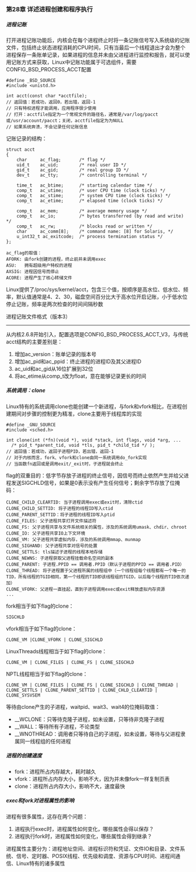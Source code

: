### 第28章 详述进程创建和程序执行

##### 进程记账

打开进程记账功能后，内核会在每个进程终止时将一条记账信号写入系统级的记账文件，包括终止状态进程消耗的CPU时间，只有当最后一个线程退出才会为整个进程保存一条账单记录，如果进程的信息并未由父进程进行监控和报告，就可以使用记账方式来获取，Linux中记账功能属于可选组件，需要CONFIG_BSD_PROCESS_ACCT配置

```
#define _BSD_SOURCE
#include <unistd.h>

int acct(const char *acctfile);
// 返回值：若成功，返回0，若出错，返回-1
// 只有特权进程才能调用，应用程序很少使用
// 打开：acctfile指定为一个常规文件的路径名，通常是/var/log/pacct或/usr/account/pacct；关闭，acctfile指定为为NULL
// 如果系统奔溃，不会记录任何记账信息
```

记账记录的结构：

```
struct acct
{
    char     ac_flag;       /* flag */                   
    uid_t    ac_uid;        /* real user ID */
    gid_t    ac_gid;        /* real group ID */
    dev_t    ac_tty;        /* controlling terminal */
    
    time_t   ac_btime;      /* starting calendar time */
    comp_t   ac_utime;      /* user CPU time (clock ticks) */
    comp_t   ac_stime;      /* system CPU time (clock ticks) */
    comp_t   ac_etime;      /* elapsed time (clock ticks) */
    
    comp_t   ac_mem;        /* average memory usage */
    comp_t   ac_io;         /* bytes transferred (by read and write) */
    comp_t   ac_rw;         /* blocks read or written */
    char     ac_comm[8];    /* command name: [8] for Solaris, */
    u_int32_t ac_exitcode;  /* process termination status */
};

ac_flag的取值：
AFORK: 由fork创建的进程，终止前并未调用exec
ASU:   拥有超级用户特权的进程
AXSIG: 进程因信号而停止
ACORE: 进程产生了核心转储文件
```

Linux提供了/proc/sys/kernel/acct，包含三个值，按顺序是高水位、低水位、频率，默认值通常是4、2、30，磁盘空间百分比大于高水位开启记账，小于低水位停止记账，频率是两次检查的时间间隔秒数

进程记账文件格式（版本3）

---

从内核2.6.8开始引入，配置选项是CONFIG_BSD_PROCESS_ACCT_V3，与传统acct结构的主要差别是：

1. 增加ac_version：账单记录的版本号
2. 增加ac_pid和ac_ppid：终止进程的进程ID及其父进程ID
3. ac_uid和ac_gid从16位扩展到32位
4. 将ac_etime从comp_t改为float，意在能够记录更长的时间

##### 系统调用：clone

Linux特有的系统调用clone也能创建一个新进程，与fork和vfork相比，在进程创建期间对步骤的控制更为精准，clone主要用于线程库的实现

```
#define _GNU_SOURCE
#include <sched.h>

int clone(int (*fn)(void *), void *stack, int flags, void *arg, ...
  /* pid_t *parent_tid, void *tls, pid_t *child_tid */ );
// 返回值：若成功，返回子进程PID，若出错，返回-1  
// 对于内核而言，fork、vfork和clone由同一系统调用do_fork实现
// 当函数fn返回或是调用exit/_exit时，子进程就会终止
```

flag的双重目的：低字节存放子进程的终止信号，因信号而终止依然产生并给父进程发送SIGCHLD信号，如果是0表示没有产生任何信号；剩余字节存放了位掩码：

```
CLONE_CHILD_CLEARTID: 当子进程调用exec或exit时，清除ctid
CLONE_CHILD_SETTID: 将子进程的线程ID写入ctid
CLONE_PARENT_SETTID：将子进程的线程ID写入ptid
CLONE_FILES: 父子进程共享打开文件描述符
CLONE_FS: 父子进程共享与文件系统相关的属性，涉及的系统调用umask、chdir、chroot
CLONE_IO: 父子进程共享IO上下文环境
CLONE_VM: 父子进程共享虚拟内存，涉及的系统调用mmap、munmap
CLONE_SIGHAND: 父子进程共享对信号的处置
CLONE_SETTLS: tls描述子进程的线程本地存储
CLONE_NEWNS: 子进程获取父进程挂载命名空间的副本
CLONE_PARENT: 子进程.PPID == 调用者.PPID（默认子进程的PPID == 调用者.PID）
CLONE_THREAD: 将子进程置于父进程所属的线程组中（一个线程组每个线程都有一个唯一的TID，所有线程的TGID相同，第一个线程的TID即该线程组的TGID，以后每个线程的TID依次递加）
CLONE_VFORK: 父进程一直挂起，直到子进程调用exec或exit释放虚拟内存资源
...
```

fork相当于如下flag的clone：

```
SIGCHLD
```

vfork相当于如下flag的clone：

```
CLONE_VM |CLONE_VFORK | CLONE_SIGCHLD 
```

LinuxThreads线程相当于如下flag的clone：

```
CLONE_VM | CLONE_FILES | CLONE_FS | CLONE_SIGCHLD 
```

NPTL线程相当于如下flag的clone：

```
CLONE_VM | CLONE_FILES | CLONE_FS | CLONE_SIGCHLD | CLONE_THREAD | CLONE_SETTLS | CLONE_PARENT_SETTID | CLONE_CHLD_CLEARTID | CLONE_SYSVSEM
```

等待由clone产生的子进程，waitpid、wait3、wait4的位掩码取值：

* __WCLONE：只等待克隆子进程，如未设置，只等待非克隆子进程
* __WALL：等待所有子进程，不论类型
* __WNOTHREAD：调用者只等待自己的子进程，如未设置，等待与父进程隶属同一线程组的任何进程

##### 进程的创建速度

* fork：进程所占内存越大，耗时越久
* vfork：进程所占内存大小，影响不大，因为并未像fork一样复制页表
* clone：进程所占内存大小，影响不大，速度最快

##### exec和fork对进程属性的影响

进程有很多属性，这存在两个问题：

1. 进程执行exec时，进程属性如何变化，哪些属性会得以保存？
2. 进程执行fork时，进程属性如何变化，哪些属性会得到继承？

进程属性主要分为：进程地址空间、进程标识符和凭证、文件IO和目录、文件系统、信号、定时器、POSIX线程、优先级和调度、资源与CPU时间、进程间通信、Linux特有的诸多属性

